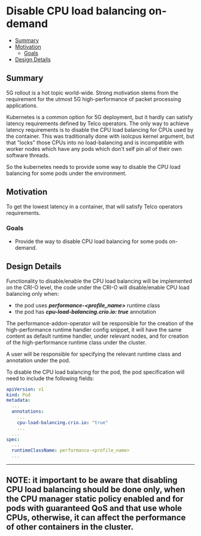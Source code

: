 # Disable CPU load balancing on-demand

<!-- toc -->
- [Summary](#summary)
- [Motivation](#motivation)
  - [Goals](#goals)
- [Design Details](#design-details)
<!-- /toc -->

## Summary

5G rollout is a hot topic world-wide. Strong motivation stems from the requirement for the utmost 
5G high-performance of packet processing applications.

Kubernetes is a common option for 5G deployment, but it hardly can satisfy latency requirements defined by Telco operators.
The only way to achieve latency requirements is to disable the CPU load balancing for CPUs used by the container.
This was traditionally done with isolcpus kernel argument, but that "locks" those CPUs into no load-balancing
and is incompatible with worker nodes which have any pods which don't self pin all of their own software threads.

So the kubernetes needs to provide some way to disable the CPU load balancing for some pods under the environment.

## Motivation

To get the lowest latency in a container, that will satisfy Telco operators requirements. 

### Goals

- Provide the way to disable CPU load balancing for some pods on-demand.

## Design Details

Functionality to disable/enable the CPU load balancing will be implemented on the CRI-O level, 
the code under the CRI-O will disable/enable CPU load balancing only when:

- the pod uses ***performance-<profile_name>*** runtime class
- the pod has ***cpu-load-balancing.crio.io: true*** annotation

The performance-addon-operator will be responsible for the creation of the high-performance runtime handler config snippet,
it will have the same content as default runtime handler, under relevant nodes, 
and for creation of the high-performance runtime class under the cluster.

A user will be responsible for specifying the relevant runtime class and annotation under the pod.

To disable the CPU load balancing for the pod, the pod specification will need to include the following fields:

```yaml
apiVersion: v1
kind: Pod
metadata:
  ...
  annotations:
    ...
    cpu-load-balancing.crio.io: "true"
    ...
  ... 
spec:
  ... 
  runtimeClassName: performance-<profile_name>
  ...
```

---
**NOTE**: it important to be aware that disabling CPU load balancing should be done only, 
when the CPU manager static policy enabled and for pods with guaranteed QoS and that use whole CPUs,
otherwise, it can affect the performance of other containers in the cluster.
---